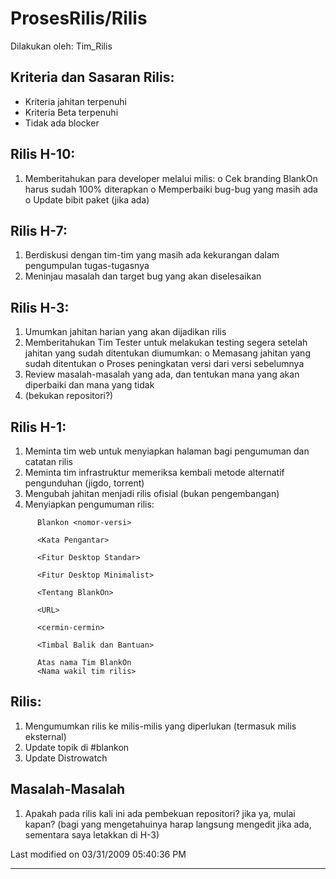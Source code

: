# ProsesRilis/Rilis
Dilakukan oleh: ​Tim_Rilis

## Kriteria dan Sasaran Rilis:
   * Kriteria jahitan terpenuhi
   * Kriteria Beta terpenuhi
   * Tidak ada blocker

## Rilis H-10:
   1. Memberitahukan para developer melalui ​milis:
          o Cek branding BlankOn harus sudah 100% diterapkan
          o Memperbaiki bug-bug yang masih ada
          o Update bibit paket (jika ada)

## Rilis H-7:
   1. Berdiskusi dengan tim-tim yang masih ada kekurangan dalam pengumpulan
      tugas-tugasnya
   2. Meninjau masalah dan target bug yang akan diselesaikan

## Rilis H-3:
   1. Umumkan jahitan harian yang akan dijadikan rilis
   2. Memberitahukan Tim Tester untuk melakukan testing segera setelah jahitan
      yang sudah ditentukan diumumkan:
          o Memasang jahitan yang sudah ditentukan
          o Proses peningkatan versi dari versi sebelumnya
   3. Review masalah-masalah yang ada, dan tentukan mana yang akan diperbaiki
      dan mana yang tidak
   4. (bekukan repositori?)

## Rilis H-1:
   1. Meminta tim web untuk menyiapkan halaman bagi pengumuman dan catatan
      rilis
   2. Meminta tim infrastruktur memeriksa kembali metode alternatif pengunduhan
      (jigdo, torrent)
   3. Mengubah jahitan menjadi rilis ofisial (bukan pengembangan)
   4. Menyiapkan pengumuman rilis:

```
      Blankon <nomor-versi>

      <Kata Pengantar>

      <Fitur Desktop Standar>

      <Fitur Desktop Minimalist>

      <Tentang BlankOn>

      <URL>

      <cermin-cermin>

      <Timbal Balik dan Bantuan>

      Atas nama Tim BlankOn
      <Nama wakil tim rilis>
```

## Rilis:
   1. Mengumumkan rilis ke milis-milis yang diperlukan (termasuk milis
      eksternal)
   2. Update topik di #blankon
   3. Update Distrowatch

## Masalah-Masalah
   1. Apakah pada rilis kali ini ada pembekuan repositori? jika ya, mulai
      kapan?
      (bagi yang mengetahuinya harap langsung mengedit jika ada, sementara saya
      letakkan di H-3)

Last modified on 03/31/2009 05:40:36 PM



---
